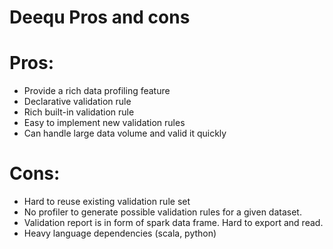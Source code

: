 # Deequ Pros and cons



# Pros:
- Provide a rich data profiling feature
- Declarative validation rule 
- Rich built-in validation rule
- Easy to implement new validation rules
- Can handle large data volume and valid it quickly


# Cons:
- Hard to reuse existing validation rule set
- No profiler to generate possible validation rules for a given dataset.
- Validation report is in form of spark data frame. Hard to export and read. 
- Heavy language dependencies (scala, python)

